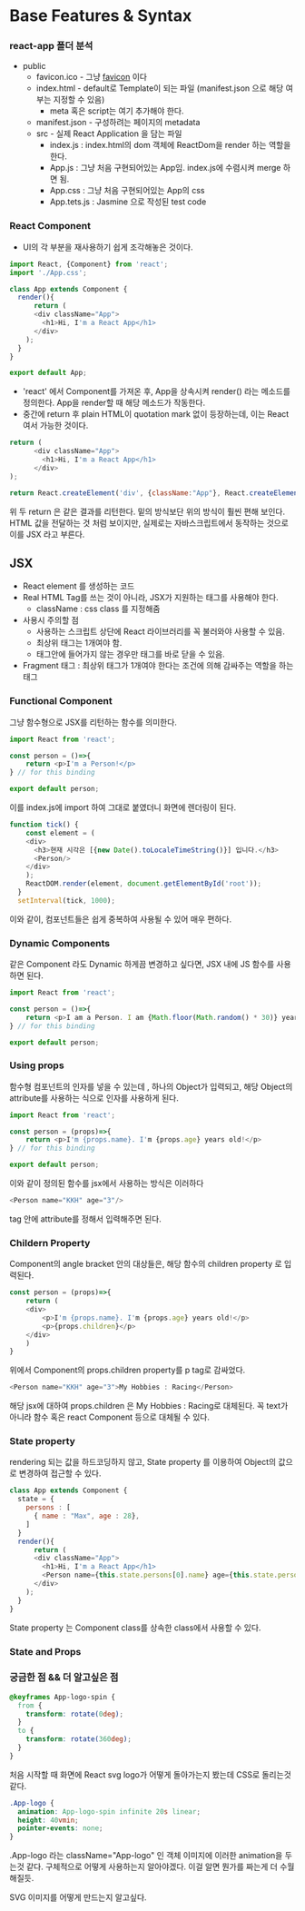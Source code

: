 # Base Features & Syntax



### react-app 폴더 분석

- public
  - favicon.ico - 그냥 [favicon](https://blogoon.tistory.com/69) 이다 
  - index.html - default로 Template이 되는 파일 (manifest.json 으로 해당 여부는 지정할 수 있음)
    - meta 혹은 script는 여기 추가해야 한다.
  - manifest.json  - 구성하려는 페이지의 metadata
  - src - 실제 React Application 을 담는 파일
    - index.js : index.html의 dom 객체에 ReactDom을 render 하는 역할을 한다.
    - App.js : 그냥 처음 구현되어있는 App임. index.js에 수렴시켜 merge 하면 됨.
    - App.css : 그냥 처음 구현되어있는 App의 css
    - App.tets.js : Jasmine 으로 작성된 test code



### React Component

- UI의 각 부분을 재사용하기 쉽게 조각해놓은 것이다. 

```javascript
import React, {Component} from 'react';
import './App.css';

class App extends Component {
  render(){
      return (
      <div className="App">
        <h1>Hi, I'm a React App</h1>
      </div>
    );
  }
}

export default App;
```

- 'react' 에서 Component를 가져온 후, App을 상속시켜 render() 라는 메소드를 정의한다. App을 render할 때 해당 메소드가 작동한다.
- 중간에 return 후 plain HTML이 quotation mark 없이 등장하는데, 이는 React여서 가능한 것이다.

```javascript
return (
      <div className="App">
        <h1>Hi, I'm a React App</h1>
      </div>
);

return React.createElement('div', {className:"App"}, React.createElement('h1', null, "Hi! I'm a React App"));
```

위 두 return 은 같은 결과를 리턴한다. 밑의 방식보단 위의 방식이 훨씬 편해 보인다. HTML 값을 전달하는 것 처럼 보이지만, 실제로는 자바스크립트에서 동작하는 것으로 이를 JSX 라고 부른다.



## JSX

- React element 를 생성하는 코드
- Real HTML Tag를 쓰는 것이 아니라, JSX가 지원하는 태그를 사용해야 한다.
  - className : css class 를 지정해줌
- 사용시 주의할 점
  - 사용하는 스크립트 상단에 React 라이브러리를 꼭 불러와야 사용할 수 있음.
  - 최상위 태그는 1개여야 함.
  - 태그안에 들어가지 않는 경우만 태그를 바로 닫을 수 있음.
- Fragment 태그 : 최상위 태그가 1개여야 한다는 조건에 의해 감싸주는 역할을 하는 태그



### Functional Component

그냥 함수형으로 JSX를 리턴하는 함수를 의미한다.

```javascript
import React from 'react';

const person = ()=>{
    return <p>I'm a Person!</p>
} // for this binding

export default person;
```

이를 index.js에 import 하여 그대로 붙였더니 화면에 렌더링이 된다.

```javascript
function tick() {
    const element = (
    <div>
      <h3>현재 시각은 [{new Date().toLocaleTimeString()}] 입니다.</h3>
      <Person/>
    </div>
    );
    ReactDOM.render(element, document.getElementById('root'));
  }
  setInterval(tick, 1000);
```

이와 같이, 컴포넌트들은 쉽게 중복하여 사용될 수 있어 매우 편하다.



### Dynamic Components

같은 Component 라도 Dynamic 하게끔 변경하고 싶다면, JSX 내에 JS 함수를 사용하면 된다.

```javascript
import React from 'react';

const person = ()=>{
    return <p>I am a Person. I am {Math.floor(Math.random() * 30)} years old!</p>
} // for this binding

export default person;
```



### Using props

함수형 컴포넌트의 인자를 넣을 수 있는데 , 하나의 Object가 입력되고, 해당 Object의 attribute를 사용하는 식으로 인자를 사용하게 된다.

```javascript
import React from 'react';

const person = (props)=>{
    return <p>I'm {props.name}. I'm {props.age} years old!</p>
} // for this binding

export default person;
```

이와 같이 정의된 함수를 jsx에서 사용하는 방식은 이러하다

```javascript
<Person name="KKH" age="3"/>
```

tag 안에 attribute를 정해서 입력해주면 된다.



### Childern Property

Component의 angle bracket 안의 대상들은, 해당 함수의 children property 로 입력된다.

```javascript
const person = (props)=>{
    return (
    <div>
        <p>I'm {props.name}. I'm {props.age} years old!</p>
        <p>{props.children}</p>
    </div>
    )
}
```

위에서 Component의 props.children property를 p tag로 감싸었다.

```javascript
<Person name="KKH" age="3">My Hobbies : Racing</Person>
```

해당 jsx에 대하여 props.children 은 My Hobbies : Racing로 대체된다. 꼭 text가 아니라 함수 혹은 react Component 등으로 대체될 수 있다.



### State property

rendering 되는 값을 하드코딩하지 않고, State property 를 이용하여 Object의 값으로 변경하여 접근할 수 있다.

```javascript
class App extends Component {
  state = {
    persons : [
      { name : "Max", age : 28},
    ]
  }
  render(){
      return (
      <div className="App">
        <h1>Hi, I'm a React App</h1>
        <Person name={this.state.persons[0].name} age={this.state.persons[0].age}/>
      </div>
    );
  }
}
```

State property 는 Component class를 상속한 class에서 사용할 수 있다.



### State and Props







### 궁금한 점 && 더 알고싶은 점

```css
@keyframes App-logo-spin {
  from {
    transform: rotate(0deg);
  }
  to {
    transform: rotate(360deg);
  }
}
```

처음 시작할 때 화면에 React svg logo가 어떻게 돌아가는지 봤는데 CSS로 돌리는것 같다. 

```css
.App-logo {
  animation: App-logo-spin infinite 20s linear;
  height: 40vmin;
  pointer-events: none;
}
```

.App-logo 라는 className="App-logo" 인 객체 이미지에 이러한 animation을 두는것 같다. 구체적으로 어떻게 사용하는지 알아야겠다. 이걸 알면 뭔가를 짜는게 더 수월해질듯.



SVG 이미지를 어떻게 만드는지 알고싶다.